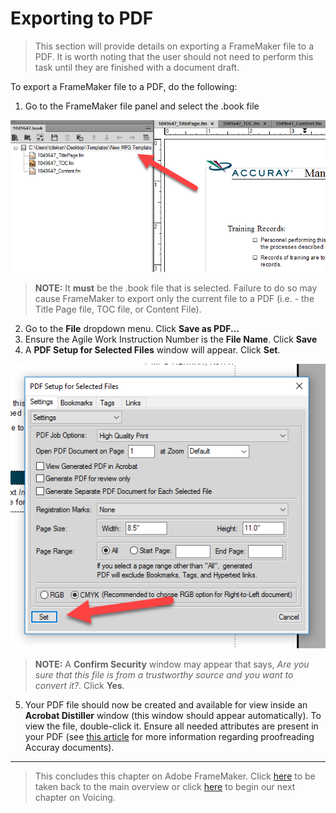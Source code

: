 # Exporting to PDF

> This section will provide details on exporting a FrameMaker file to a PDF. It is worth noting that the user should not need to perform this task until they are finished with a document draft.

To export a FrameMaker file to a PDF, do the following:

1. Go to the FrameMaker file panel and select the .book file

![alt text](https://github.com/taddieken95/Accuray_Tech_Comm_Guide/blob/master/img/Select%20Book%20File.png "Select .book File with Cursor")

> **NOTE:** It **must** be the .book file that is selected. Failure to do so may cause FrameMaker to export only the current file to a PDF (i.e. - the Title Page file, TOC file, or Content File).
2. Go to the **File** dropdown menu. Click **Save as PDF...**
3. Ensure the Agile Work Instruction Number is the **File Name**. Click **Save**
4. A **PDF Setup for Selected Files** window will appear. Click **Set**.

![alt text](https://github.com/taddieken95/Accuray_Tech_Comm_Guide/blob/master/img/PDF%20Setupt%20for%20Selected%20Files.png "PDF Setup for Selected Files Window")

> **NOTE:** A **Confirm Security** window may appear that says, *Are you sure that this file is from a trustworthy source and you want to convert it?*. Click **Yes**.

5. Your PDF file should now be created and available for view inside an **Acrobat Distiller** window (this window should appear automatically). To view the file, double-click it. Ensure all needed attributes are present in your PDF (see [this article]() for more information regarding proofreading Accuray documents).

* **

> This concludes this chapter on Adobe FrameMaker. Click [here](https://github.com/taddieken95/Accuray_Tech_Comm_Guide/blob/master/README.md) to be taken back to the main overview or click [here](https://github.com/taddieken95/Accuray_Tech_Comm_Guide/blob/master/Chapter%203:%20Voicing/READme.md) to begin our next chapter on Voicing.
